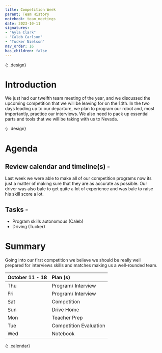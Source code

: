 ```yaml
---
title: Competition Week
parent: Team History
notebook: team_meetings
date: 2023-10-11
signatures:
- "Ayla Clark"
- "Caleb Carlson"
- "Tucker Nielson"
nav_order: 16
has_children: false
---
```


{: .design}
# Introduction

We just had our twelfth team meeting of the year, and we discussed the upcoming competition that we will be leaving for on the 14th. In the two days leading up to our departure, we plan to program our robot and, most importantly, practice our interviews. We also need to pack up essential parts and tools that we will be taking with us to Nevada.

{: .design}
# Agenda 

## Review calendar and timeline(s) -
Last week we were able to make all of our competition programs now its just a matter of making sure that they are as accurate as possible. Our driver was also bale to get quite a lot of experience and was bale to raise his skill score a lot.

## Tasks -
* Program skills autonomous	    (Caleb)
* Driving		   (Tucker)

# Summary

Going into our first competition we believe we should be really well prepared for interviews skills and matches making us a well-rounded team.

| October 11 - 18  | Plan (s) |
|:---|:---|
| Thu | Program/ Interview |
| Fri | Program/ Interview |
| Sat | Competition |
| Sun |  Drive Home|
| Mon | Teacher Prep |
| Tue | Competition Evaluation |
| Wed | Notebook |
{: .calendar}